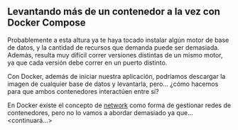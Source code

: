 ## Levantando más de un contenedor a la vez con Docker Compose

Probablemente a esta altura ya te haya tocado instalar algún motor de base de datos, y la cantidad de recursos que
demanda puede ser demasiada. Además, resulta muy difícil correr versiones distintas de un mismo motor, ya que cada versión
debe correr en un puerto distinto.

Con Docker, además de iniciar nuestra aplicación, podríamos descargar la imagen de cualquier base de datos y levantarla,
pero... ¿cómo hacemos para que ambos contenedores interactúen entre sí?

En Docker existe el concepto de [network](https://docs.docker.com/engine/reference/commandline/network/) como forma de
gestionar redes de contenedores, pero no lo vamos a abordar demasiado ya que... <continuará...>
